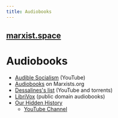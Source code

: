 ```yaml
---
title: Audiobooks
---
```


## [marxist.space](https://marxist.space)

# Audiobooks

* [Audible Socialism](https://www.youtube.com/channel/UCvfeZJmLFo2o90A0v3ce2_Q) (YouTube)
* [Audiobooks](https://www.marxists.org/audiobooks/) on Marxists.org
* [Dessalines's list](https://github.com/dessalines/essays/blob/master/audiobooks.md) (YouTube and torrents)
* [LibriVox](https://librivox.org/) (public domain audiobooks)
* [Our Hidden History](https://ourhiddenhistory.org/)
    * [YouTube Channel](https://www.youtube.com/channel/UCbfzszfxZr4qmeZjZ_3R_Pw)
